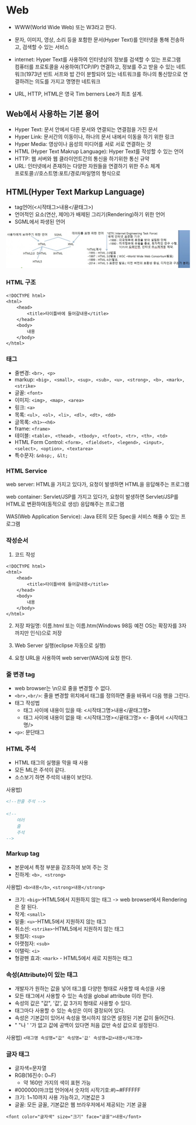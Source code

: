 # Web
- WWW(World Wide Web) 또는 W3라고 한다.
- 문자, 이미지, 영상, 소리 등을 포함한 문서(Hyper Text)를 인터넷을 통해 전송하고, 검색할 수 있는 서비스

- internet: Hyper Text를 사용하여 인터넷상의 정보를 검색할 수 있는 프로그램<br>
		   컴퓨터를 프로토콜을 사용하여(TCP/IP) 연결하고, 정보를 주고 받을 수 있는 네트워크(1973년 빈트 서프와 밥 간이 분할되어 있는 네트워크를 하나의 통신망으로 연결하려는 의도를 가지고 명명한 네트워크 
		   
- URL, HTTP, HTML은 영국 Tim berners Lee가 최초 설계.

## Web에서 사용하는 기본 용어
- Hyper Text: 문서 안에서 다른 문서와 연결되는 연결점을 가진 문서
- Hyper Link: 문서간의 이동이나, 하나의 문서 내에서 이동을 하기 위한 링크
- Hyper Media: 영상이나 음성의 미디어를 서로 서로 연결하는 것
- HTML (Hyper Text Makrup Language): Hyper Text를 작성할 수 있는 언어
- HTTP: 웹 서버와 웹 클라이언트간의 통신을 하기위한 통신 규약
- URL: 인터넷에서 존재하는 다양한 자원들을 연결하기 위한 주소 체계<br>
	   프로토콜://호스트명:포트/경로/파일명의 형식으로<br>
	   
## HTML(Hyper Text Markup Language)
- tag언어(<시작태그>내용</끝태그>)
- 언어적인 요소(연산, 제어)가 배제된 그리기(Rendering)하기 위한 언어
- SGML에서 파생된 언어<br>

![html 구조도](images/html.jpg)

### HTML 구조
```hmtl
<!DOCTYPE html>
<html>
	<head>
		<title>타이틀바에 들어갈내용</title>
	</head>
	<body>
		내용
	</body>
</html>
```

### 태그
- 줄변경: `<br>, <p>`
- markup: `<big>, <small>, <sup>, <sub>, <u>, <strong>, <b>, <mark>, <strike>`
- 글꼴: `<font>`
- 이미지: `<img>, <map>, <area>`
- 링크: `<a>`
- 목록: `<ul>, <ol>, <li>, <dl>, <dt>, <dd>`
- 글목록: `<h1>~<h6>`
- frame: `<frame>`
- 테이블: `<table>, <thead>, <tbody>, <tfoot>, <tr>, <th>, <td>`
- HTML Form Control: `<form>, <fieldset>, <legend>, <input>, <select>, <option>, <textarea>`
- 특수문자: `&nbsp;, &lt;`

### HTML Service

web server: HTML을 가지고 있다가, 요청이 발생하면 HTML을 응답해주는 프로그램<br>

web container: Servlet/JSP를 가지고 있다가, 요청이 발생하면 Servlet/JSP를 HTML로 변환하여(동적으로 생성) 응답해주는 프로그램<br> 

WAS(Web Application Service): Java EE의 모든 Spec을 서비스 해줄 수 있는 프로그램<br>

### 작성순서
1. 코드 작성
```hmtl
<!DOCTYPE html>
<html>
	<head>
		<title>타이틀바에 들어갈내용</title>
	</head>
	<body>
		내용
	</body>
</html>
```

2. 저장
파일명: 이름.html 또는 이름.htm(Windows 98등 예전 OS는 확장자를 3자 까지만 인식)으로 저장

3. Web Server 실행(eclipse 자동으로 실행)

4. 요청 URL을 사용하여 web server(WAS)에 요청 한다.

### 줄 변경 tag
- web browser는 \n으로 줄을 변경할 수 없다.
- `<br>,<br/>`: 줄을 변경할 위치에서 태그를 정의하면 줄을 바꿔서 다음 행을 그린다.
- 태그 작성법 
	- 태그 사이에 내용이 있을 때: <시작태그명>내용</끝태그명>
	- 태그 사이에 내용이 없을 때: <시작태그명></끝태그명> <- 줄여서 <시작태그명/>
- `<p>`: 문단태그

### HTML 주석
- HTML 태그의 실행을 막을 때 사용
- 모든 ML은 주석이 같다.
- 소스보기 하면 주석의 내용이 보인다.

사용법)
```HTML
<!--한줄 주석 -->

<!--
	여러
	줄 
	주석
-->
```

### Markup tag
- 본문에서 특정 부분을 강조하여 보여 주는 것	
- 진하게: `<b>, <strong>`

사용법) `<b>내용</b>`, `<strong>내용</strong>`

- 크기: `<big>`-HTML5에서 지원하지 않는 태그 -> web browser에서 Rendering은 잘 된다.
- 작게: `<small>`
- 밑줄: `<u>`-HTML5에서 지원하지 않는 태그
- 취소선: `<strike>`-HTML5에서 지원하지 않는 태그
- 윗첨자: `<sup>`
- 아랫첨자: `<sub>`
- 이탤릭: `<i>`
- 형광펜 효과: `<mark>` - HTML5에서 새로 지원하는 태그

### 속성(Attribute)이 있는 태그
- 개발자가 원하는 값을 넣어 태그를 다양한 형태로 사용할 때 속성을 사용
- 모든 태그에서 사용할 수 있는 속성을 global attribute 이라 한다.
- 속성의 값은 "값", '값', 값 3가지 형태로 사용할 수 있다.
- 태그마다 사용할 수 있는 속성은 이미 결정되어 있다.
- 속성은 기본값이 있어서 속성을 명시하지 않으면 설정된 기본 값이 들어간다.
- " "나 ' '가 없고 값에 공백이 있다면 처음 값만 속성 값으로 설정된다.

사용법)
	`<태그명 속성명="값" 속성명='값' 속성명=값>내용</태그명>`
	
### 글자 태그
- 글자색=문자열
- RGB(16진수: 0~F)
	- 약 160만 가지의 색이 표현 가능
- #000000(마크업 언어에서 숫자의 시작기호:#)~#FFFFFF
- 크기: 1~10까지 사용 가능하고, 기본값은 3
- 글꼴: 모든 글꼴, 기본값은 웹 브라우저에서 제공되는 기본 글꼴

`<font color="글자색" size="크기" face="글꼴">내용</font>`
